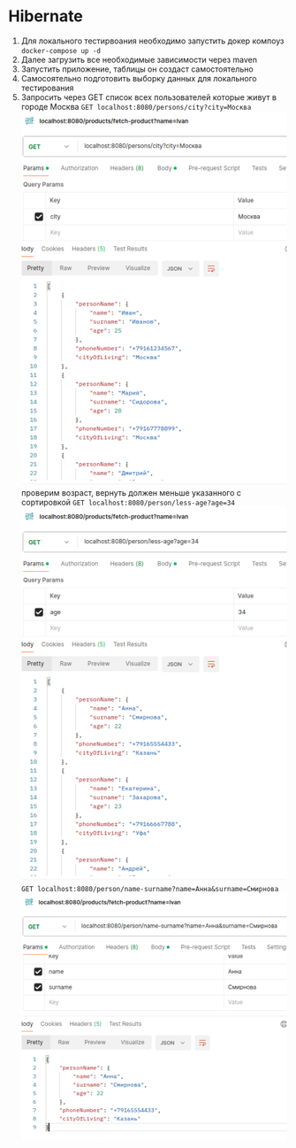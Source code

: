 # Hibernate

1) Для локального тестирвоания необходимо запустить докер компоуз
`docker-compose up -d`
2) Далее загрузить все необходимые зависимости через maven
3) Запустить приложение, таблицы он создаст самостоятельно 
4) Самосоятельно подготовить выборку данных для локального тестирования
5) Запросить через GET список всех пользователей которые живут в городе Москва
`GET localhost:8080/persons/city?city=Москва`
![img_1.png](img_1.png)
проверим возраст, вернуть должен меньше указанного с сортировкой
`GET localhost:8080/person/less-age?age=34`
![img.png](img.png)
`GET localhost:8080/person/name-surname?name=Анна&surname=Смирнова`
![img_2.png](img_2.png)